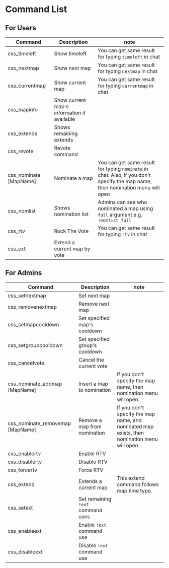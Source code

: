 ﻿# Command List


## For Users


| Command                | Description                                 | note                                                                                                                           |
|------------------------|---------------------------------------------|--------------------------------------------------------------------------------------------------------------------------------|
| css_timeleft           | Show timeleft                               | You can get same result for typing `timeleft` in chat                                                                          |
| css_nextmap            | Show next map                               | You can get same result for typing `nextmap` in chat                                                                           |
| css_currentmap         | Show current map                            | You can get same result for typing `currentmap` in chat                                                                        |
| css_mapinfo            | Show current map's information if available |                                                                                                                                |
| css_extends            | Shows remaining extends                     |                                                                                                                                |
| css_revote             | Revote command                              |                                                                                                                                |
| css_nominate [MapName] | Nominate a map                              | You can get same result for typing `nominate` in chat. Also, if you don't specify the map name, then nomination menu will open |
| css_nomlist            | Shows nomination list                       | Admins can see who nominated a map using `full` argument e.g. `!nomlist full`                                                  |
| css_rtv                | Rock The Vote                               | You can get same result for typing `rtv` in chat                                                                               |
| css_ext                | Extend a current map by vote                |                                                                                                                                |

## For Admins


| Command                                     | Description                       | note                                                                                        |
|---------------------------------------------|-----------------------------------|---------------------------------------------------------------------------------------------|
| css_setnextmap <MapName>                    | Set next map                      |                                                                                             |
| css_removenextmap                           | Remove next map                   |                                                                                             |
| css_setmapcooldown <MapName> <Cooldown>     | Set specified map's cooldown      |                                                                                             |
| css_setgroupcooldown <GroupName> <Cooldown> | Set specified group's cooldown    |                                                                                             |
| css_cancelvote                              | Cancel the current vote           |                                                                                             |
| css_nominate_addmap [MapName]               | Insert a map to nomination        | If you don't specify the map name, then nomination menu will open.                          |
| css_nominate_removemap [MapName]            | Remove a map from nomination      | If you don't specify the map name, and nominated map exists, then nomination menu will open |
| css_enablertv                               | Enable RTV                        |                                                                                             |
| css_disablertv                              | Disable RTV                       |                                                                                             |
| css_forcertv                                | Force RTV                         |                                                                                             |
| css_extend <time>                           | Extends a current map             | This extend command follows map time type.                                                  |
| css_setext <count>                          | Set remaining `!ext` command uses |                                                                                             |
| css_enableext                               | Enable `!ext` command use         |                                                                                             |
| css_disableext                              | Disable `!ext` command use        |                                                                                             |